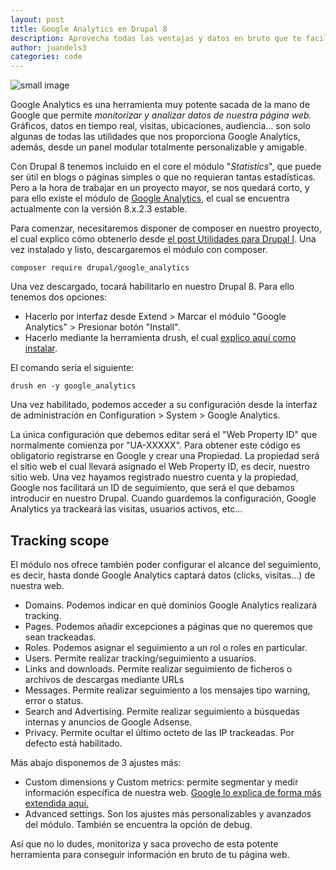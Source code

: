 ```yaml
---
layout: post
title: Google Analytics en Drupal 8
description: Aprovecha todas las ventajas y datos en bruto que te facilita Google Analytics con el módulo para Drupal 8
author: juandels3
categories: code
---
```


![small image]({{site.baseurl}}/images/analytics.png)

Google Analytics es una herramienta muy potente sacada de la mano de Google que permite *monitorizar y analizar datos de nuestra página web.* Gráficos, datos en tiempo real, visitas, ubicaciones, audiencia... son solo algunas de todas las utilidades que nos proporciona Google Analytics, además, desde un panel modular totalmente personalizable y amigable.

Con Drupal 8 tenemos incluido en el core el módulo "*Statistics*", que puede ser útil en blogs o páginas simples o que no requieran tantas estadísticas. Pero a la hora de trabajar en un proyecto mayor, se nos quedará corto, y para ello existe el módulo de [Google Analytics](https://www.drupal.org/project/google_analytics), el cual se encuentra actualmente con la versión 8.x.2.3 estable.

Para comenzar, necesitaremos disponer de composer en nuestro proyecto, el cual explico cómo obtenerlo desde [el post Utilidades para Drupal I](https://juandels3.github.io/utilidades-drupal/). 
Una vez instalado y listo, descargaremos el módulo con composer.

    composer require drupal/google_analytics

Una vez descargado, tocará habilitarlo en nuestro Drupal 8. Para ello tenemos dos opciones:

 - Hacerlo por interfaz desde Extend > Marcar el módulo "Google Analytics" > Presionar botón "Install".
 - Hacerlo mediante la herramienta drush, el cual [explico aquí como instalar](https://juandels3.github.io/utilidades-drupal/).

El comando sería el siguiente:

    drush en -y google_analytics

Una vez habilitado, podemos acceder a su configuración desde la interfaz de administración en Configuration > System > Google Analytics.

La única configuración que debemos editar será el "Web Property ID" que normalmente comienza por "UA-XXXXX". Para obtener este código es obligatorio registrarse en Google y crear una Propiedad. La propiedad será el sitio web el cual llevará asignado el Web Property ID, es decir, nuestro sitio web. 
Una vez hayamos registrado nuestro cuenta y la propiedad, Google nos facilitará un ID de seguimiento, que será el que debamos introducir en nuestro Drupal. Cuando guardemos la configuración, Google Analytics ya trackeará las visitas, usuarios activos, etc...

## Tracking scope

El módulo nos ofrece también poder configurar el alcance del seguimiento, es decir, hasta donde Google Analytics captará datos (clicks, visitas...) de nuestra web.

 - Domains. Podemos indicar en qué dominios Google Analytics realizará tracking.
 - Pages. Podemos añadir excepciones a páginas que no queremos que sean trackeadas.
 - Roles. Podemos asignar el seguimiento a un rol o roles en particular.
 - Users. Permite realizar tracking/seguimiento a usuarios.
 - Links and downloads. Permite realizar seguimiento de ficheros o archivos de descargas mediante URLs
 - Messages. Permite realizar seguimiento a los mensajes tipo warning, error o status.
 - Search and Advertising. Permite realizar seguimiento a búsquedas internas y anuncios de Google Adsense.
 - Privacy. Permite ocultar el último octeto de las IP trackeadas. Por defecto está habilitado.

Más abajo disponemos de 3 ajustes más:

 - Custom dimensions y Custom metrics: permite segmentar y medir información específica de nuestra web. [Google lo explica de forma más extendida aquí.](https://developers.google.com/analytics/devguides/collection/analyticsjs/custom-dims-mets)
 - Advanced settings. Son los ajustes más personalizables y avanzados del módulo. También se encuentra la opción de debug.


Así que no lo dudes, monitoriza y saca provecho de esta potente herramienta para conseguir información en bruto de tu página web.
